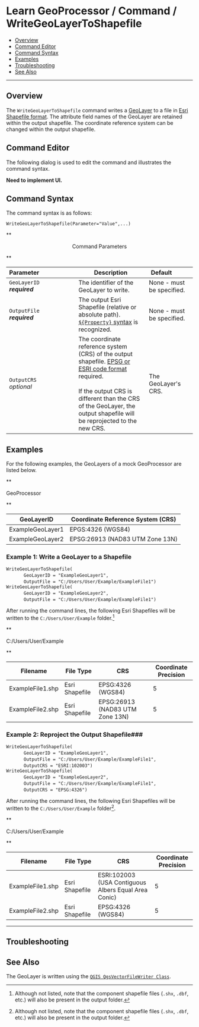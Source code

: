 # Learn GeoProcessor / Command / WriteGeoLayerToShapefile #

* [Overview](#overview)
* [Command Editor](#command-editor)
* [Command Syntax](#command-syntax)
* [Examples](#examples)
* [Troubleshooting](#troubleshooting)
* [See Also](#see-also)

-------------------------

## Overview ##

The `WriteGeoLayerToShapefile` command writes a [GeoLayer](../../introduction#geolayer) to a file in [Esri Shapefile format](../../spatial-data-format-ref/EsriShapefile/EsriShapefile). The attribute field names of the GeoLayer are retained within the output shapefile. The coordinate reference system can be changed within the output shapefile. 

## Command Editor ##

The following dialog is used to edit the command and illustrates the command syntax.

**Need to implement UI.**

## Command Syntax ##

The command syntax is as follows:

```text
WriteGeoLayerToShapefile(Parameter="Value",...)
```
**<p style="text-align: center;">
Command Parameters
</p>**

|**Parameter**&nbsp;&nbsp;&nbsp;&nbsp;&nbsp;&nbsp;&nbsp;&nbsp;&nbsp;&nbsp;&nbsp;&nbsp;&nbsp;&nbsp;&nbsp;&nbsp;&nbsp;&nbsp;&nbsp;&nbsp;&nbsp; | **Description** | **Default**&nbsp;&nbsp;&nbsp;&nbsp;&nbsp;&nbsp;&nbsp;&nbsp;&nbsp;&nbsp; |
| --------------|-----------------|----------------- |
| `GeoLayerID` <br>  **_required_**| The identifier of the GeoLayer to write.| None - must be specified. |
| `OutputFile` <br> **_required_**| The output Esri Shapefile (relative or absolute path). [`${Property}` syntax](../../input-formatting-ref/$property-syntax/$property-syntax.md) is recognized. | None - must be specified. |
|`OutputCRS`<br> *optional*|The coordinate reference system (CRS) of the output shapefile. [EPSG or ESRI code format](http://spatialreference.org/ref/epsg/) required. <br><br>If the output CRS is different than the CRS of the GeoLayer, the output shapefile will be reprojected to the new CRS.|The GeoLayer's CRS.| 


## Examples ##

For the following examples, the GeoLayers of a mock GeoProcessor are listed below.

**<p style="text-align: left;">
GeoProcessor
</p>**

|GeoLayerID|Coordinate Reference System (CRS)|
| ---- | ----|
| ExampleGeoLayer1  | EPGS:4326	(WGS84) |
| ExampleGeoLayer2	| EPSG:26913 (NAD83 UTM Zone 13N) |

### Example 1: Write a GeoLayer to a Shapefile ###

`WriteGeoLayerToShapefile(`<br>
&nbsp;&nbsp;&nbsp;&nbsp;&nbsp;&nbsp;&nbsp;&nbsp;&nbsp;&nbsp;&nbsp;&nbsp;`GeoLayerID = "ExampleGeoLayer1",`<br>
&nbsp;&nbsp;&nbsp;&nbsp;&nbsp;&nbsp;&nbsp;&nbsp;&nbsp;&nbsp;&nbsp;&nbsp;`OutputFile = "C:/Users/User/Example/ExampleFile1")`<br>
`WriteGeoLayerToShapefile(`<br>
&nbsp;&nbsp;&nbsp;&nbsp;&nbsp;&nbsp;&nbsp;&nbsp;&nbsp;&nbsp;&nbsp;&nbsp;`GeoLayerID = "ExampleGeoLayer2",`<br>
&nbsp;&nbsp;&nbsp;&nbsp;&nbsp;&nbsp;&nbsp;&nbsp;&nbsp;&nbsp;&nbsp;&nbsp;`OutputFile = "C:/Users/User/Example/ExampleFile1")`<br>

After running the command lines, the following Esri Shapefiles will be written to the `C:/Users/User/Example` folder.[^1] 
[^1]: Although not listed, note that the component shapefile files (`.shx`, `.dbf`, etc.) will also be present in the output folder. 

**<p style="text-align: left;">
C:/Users/User/Example
</p>**

|Filename|File Type|CRS|Coordinate Precision|
|------|---|---|---|
|ExampleFile1.shp|Esri Shapefile|EPSG:4326	(WGS84)|5|
|ExampleFile2.shp|Esri Shapefile|EPSG:26913 (NAD83 UTM Zone 13N)|5|


### Example 2: Reproject the Output Shapefile###

`WriteGeoLayerToShapefile(`<br>
&nbsp;&nbsp;&nbsp;&nbsp;&nbsp;&nbsp;&nbsp;&nbsp;&nbsp;&nbsp;&nbsp;&nbsp;`GeoLayerID = "ExampleGeoLayer1",`<br> 
&nbsp;&nbsp;&nbsp;&nbsp;&nbsp;&nbsp;&nbsp;&nbsp;&nbsp;&nbsp;&nbsp;&nbsp;`OutputFile = "C:/Users/User/Example/ExampleFile1",`<br>
&nbsp;&nbsp;&nbsp;&nbsp;&nbsp;&nbsp;&nbsp;&nbsp;&nbsp;&nbsp;&nbsp;&nbsp;`OutputCRS = "ESRI:102003")`<br>
`WriteGeoLayerToShapefile(`<br>
&nbsp;&nbsp;&nbsp;&nbsp;&nbsp;&nbsp;&nbsp;&nbsp;&nbsp;&nbsp;&nbsp;&nbsp;`GeoLayerID = "ExampleGeoLayer2",`<br>
&nbsp;&nbsp;&nbsp;&nbsp;&nbsp;&nbsp;&nbsp;&nbsp;&nbsp;&nbsp;&nbsp;&nbsp;`OutputFile = "C:/Users/User/Example/ExampleFile1",`<br>
&nbsp;&nbsp;&nbsp;&nbsp;&nbsp;&nbsp;&nbsp;&nbsp;&nbsp;&nbsp;&nbsp;&nbsp;`OutputCRS = "EPSG:4326")`<br>

After running the command lines, the following Esri Shapefiles will be written to the `C:/Users/User/Example` folder[^1]. 

**<p style="text-align: left;">
C:/Users/User/Example
</p>**

|Filename|File Type|CRS|Coordinate Precision|
|------|---|---|---|
|ExampleFile1.shp|Esri Shapefile|ESRI:102003 (USA Contiguous Albers Equal Area Conic)|5|
|ExampleFile2.shp|Esri Shapefile|EPSG:4326 (WGS84)|5|



---

## Troubleshooting ##

## See Also ##

The GeoLayer is written using the [`QGIS QgsVectorFileWriter Class`](https://qgis.org/api/classQgsVectorFileWriter.html).
